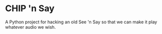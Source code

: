 # CHIP 'n Say
A Python project for hacking an old See 'n Say so that we can make it play whatever audio we wish.
